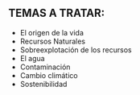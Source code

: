 ## TEMAS A TRATAR:

- El origen de la vida
- Recursos Naturales
- Sobreexplotación de los recursos
- El agua
- Contaminación
- Cambio climático
- Sostenibilidad